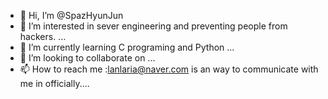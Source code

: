 - 👋 Hi, I’m @SpazHyunJun
- 👀 I’m interested in sever engineering and preventing people from hackers. ...
- 🌱 I’m currently learning C programing and Python ...
- 💞️ I’m looking to collaborate on ...
- 📫 How to reach me :lanlaria@naver.com is an way to communicate with me in officially....

<!---
SpazHyunJun/SpazHyunJun is a ✨ special ✨ repository because its `README.md` (this file) appears on your GitHub profile.
You can click the Preview link to take a look at your changes.
--->
